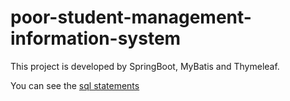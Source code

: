 # poor-student-management-information-system

This project is developed by SpringBoot, MyBatis and Thymeleaf.

You can see the [sql statements](sql.md)


